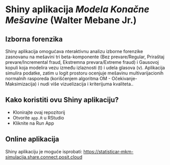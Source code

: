 # Shiny aplikacija *Modela Konačne Mešavine* (Walter Mebane Jr.)
## Izborna forenzika 

Shiny aplikacija omogućava nteraktivnu analizu izborne forenzike zasnovanu na mešavini tri beta-komponente (Bez prevare/Regular, Priraštaj prevare/Incremental fraud, Ekstremna prevara/Extreme fraud) i Gausovoj kopuli koja modelira vezu između izlaznosti (t) i udela glasova (v). Aplikacija simulira podatke, zatim u logit prostoru ocenjuje mešavinu multivarijacionih normalnih rasporeda (korišćenjem algoritma OM - Očekivanje-Maksimizacija) i nudi više vizuelizacija i kriterijuma kvaliteta..

## Kako koristiti ovu Shiny aplikaciju?

- Klonirajte ovaj repozitorij
- Otvorite `app.R` u RStudio
- Kliknite na Run App

## Online aplikacija

Shiny aplikaciju je moguće isprobati: https://statisticar-mkm-simulacija.share.connect.posit.cloud

